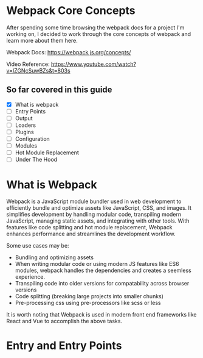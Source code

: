 # Webpack Core Concepts

After spending some time browsing the webpack docs for a project I'm working on, I decided to work through the core concepts of webpack and learn more about them here. 

Webpack Docs: https://webpack.js.org/concepts/

Video Reference: https://www.youtube.com/watch?v=IZGNcSuwBZs&t=803s


## So far covered in this guide 
- [x] What is webpack
- [ ] Entry Points
- [ ] Output 
- [ ] Loaders
- [ ] Plugins
- [ ] Configuration
- [ ] Modules
- [ ] Hot Module Replacement
- [ ] Under The Hood

# What is Webpack
Webpack is a JavaScript module bundler used in web development to efficiently bundle and optimize assets like JavaScript, CSS, and images. It simplifies development by handling modular code, transpiling modern JavaScript, managing static assets, and integrating with other tools. With features like code splitting and hot module replacement, Webpack enhances performance and streamlines the development workflow. 

Some use cases may be:
- Bundling and optimizing assets
- When writing modular code or using modern JS features like ES6 modules, webpack handles the dependencies and creates a seemless experience.
- Transpiling code into older versions for compatability across browser versions
- Code splitting (breaking large projects into smaller chunks)
- Pre-processing css using pre-processors like scss or less

It is worth noting that Webpack is used in modern front end frameworks like React and Vue to accomplish the above tasks. 

# Entry and Entry Points 

